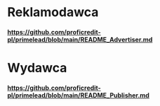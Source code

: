 # Reklamodawca

#### https://github.com/proficredit-pl/primelead/blob/main/README_Advertiser.md

# Wydawca

#### https://github.com/proficredit-pl/primelead/blob/main/README_Publisher.md
